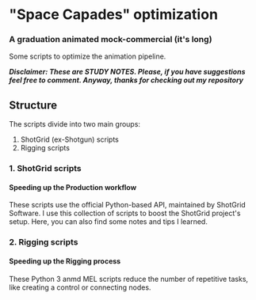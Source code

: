 # "Space Capades" optimization
### A graduation animated mock-commercial (it's long)
Some scripts to optimize the animation pipeline.

**_Disclaimer: These are STUDY NOTES. Please, if you have suggestions feel free to comment. Anyway, thanks for checking out my repository_**

## Structure
The scripts divide into two main groups:
1. ShotGrid (ex-Shotgun) scripts
2. Rigging scripts

### 1. ShotGrid scripts 
#### Speeding up the Production workflow
These scripts use the official Python-based API, maintained by ShotGrid Software. I use this collection of scripts to boost the ShotGrid project's setup. Here, you can also find some notes and tips I learned. 

### 2. Rigging scripts 
#### Speeding up the Rigging process
These Python 3 anmd MEL scripts reduce the number of repetitive tasks, like creating a control or connecting nodes. 
